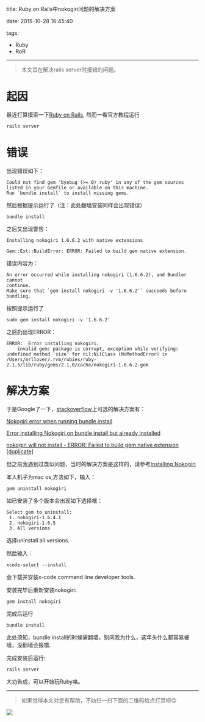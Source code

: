 title: Ruby on Rails中nokogiri问题的解决方案

date: 2015-10-28 16:45:40

tags: 

- Ruby
- RoR

---
> 本文旨在解决rails server时报错的问题。

<!--more--> 
# 起因

最近打算摸索一下[Ruby on Rails](http://rubyonrails.org/), 然而一看官方教程运行

``` ruby
rails server
```

# 错误

出现错误如下：

``` 
Could not find gem 'byebug (>= 0) ruby' in any of the gem sources listed in your Gemfile or available on this machine.
Run `bundle install` to install missing gems.
```

然后根据提示运行了（注：此处翻墙安装同样会出现错误）

``` 
bundle install
```

之后又出现警告：

``` 
Installing nokogiri 1.6.6.2 with native extensions

Gem::Ext::BuildError: ERROR: Failed to build gem native extension.
```

错误内容为：

``` 
An error occurred while installing nokogiri (1.6.6.2), and Bundler cannot
continue.
Make sure that `gem install nokogiri -v '1.6.6.2'` succeeds before bundling.
```

按照提示运行了

``` 
sudo gem install nokogiri -v '1.6.6.2'
```

之后扔出现ERROR：

``` 
ERROR:  Error installing nokogiri:
	invalid gem: package is corrupt, exception while verifying: undefined method `size' for nil:NilClass (NoMethodError) in /Users/mrllover/.rvm/rubies/ruby-2.1.5/lib/ruby/gems/2.1.0/cache/nokogiri-1.6.6.2.gem
```

# 解决方案

于是Google了一下，[stackoverflow](http://stackoverflow.com/)上可选的解决方案有：

[Nokogiri error when running bundle install](http://stackoverflow.com/questions/17204152/nokogiri-error-when-running-bundle-install)

[Error installing Nokogiri on bundle install but already installed](http://stackoverflow.com/questions/29020478/error-installing-nokogiri-on-bundle-install-but-already-installed)

[nokogiri will not install - ERROR: Failed to build gem native extension [duplicate]](http://stackoverflow.com/questions/16028028/nokogiri-will-not-install-error-failed-to-build-gem-native-extension)

但之前我遇到过类似问题，当时的解决方案是这样的，请参考[Installing Nokogiri](http://www.nokogiri.org/tutorials/installing_nokogiri.html)

本人机子为mac os,方法如下，输入：

``` 
gem uninstall nokogiri
```

如已安装了多个版本会出现如下选择框：

``` 
Select gem to uninstall:
 1. nokogiri-1.6.4.1
 2. nokogiri-1.6.5
 3. All versions
```

选择uninstall all versions.

然后输入：

``` 
xcode-select --install
```

会下载并安装x-code command line developer tools.

安装完毕后重新安装nokogiri:

``` 
gem install nokogiri
```

完成后运行

``` 
bundle install
```

此处须知，bundle install的时候需翻墙，别问我为什么，这年头什么都容易被墙，没翻墙会报错.

完成安装后运行:

``` 
rails server
```

大功告成，可以开始玩Ruby咯。

***
> 如果觉得本文对您有帮助，不妨扫一扫下面的二维码给点打赏呗😌

![](http://7xny9b.com1.z0.glb.clouddn.com/wechat.jpg)

